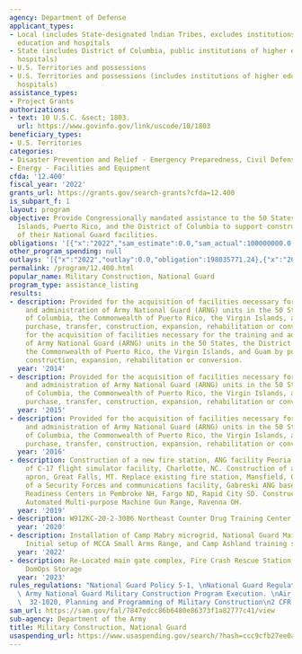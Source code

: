 ```yaml
---
agency: Department of Defense
applicant_types:
- Local (includes State-designated lndian Tribes, excludes institutions of higher
  education and hospitals
- State (includes District of Columbia, public institutions of higher education and
  hospitals)
- U.S. Territories and possessions
- U.S. Territories and possessions (includes institutions of higher education and
  hospitals)
assistance_types:
- Project Grants
authorizations:
- text: 10 U.S.C. &sect; 1803.
  url: https://www.govinfo.gov/link/uscode/10/1803
beneficiary_types:
- U.S. Territories
categories:
- Disaster Prevention and Relief - Emergency Preparedness, Civil Defense
- Energy - Facilities and Equipment
cfda: '12.400'
fiscal_year: '2022'
grants_url: https://grants.gov/search-grants?cfda=12.400
is_subpart_f: 1
layout: program
objective: Provide Congressionally mandated assistance to the 50 States, Guam, Virgin
  Islands, Puerto Rico, and the District of Columbia to support construction and repair
  of their National Guard facilities.
obligations: '[{"x":"2022","sam_estimate":0.0,"sam_actual":100000000.0,"usa_spending_actual":243446948.77},{"x":"2023","sam_estimate":100000000.0,"sam_actual":0.0,"usa_spending_actual":337778009.72},{"x":"2024","sam_estimate":1000000000.0,"sam_actual":0.0,"usa_spending_actual":216500744.12}]'
other_program_spending: null
outlays: '[{"x":"2022","outlay":0.0,"obligation":198035771.24},{"x":"2023","outlay":0.0,"obligation":120048119.72},{"x":"2024","outlay":0.0,"obligation":29741283.0}]'
permalink: /program/12.400.html
popular_name: Military Construction, National Guard
program_type: assistance_listing
results:
- description: Provided for the acquisition of facilities necessary for the training
    and administration of Army National Guard (ARNG) units in the 50 States, the District
    of Columbia, the Commonwealth of Puerto Rico, the Virgin Islands, and Guam by
    purchase, transfer, construction, expansion, rehabilitation or conversion. Provided
    for the acquisition of facilities necessary for the training and administration
    of Army National Guard (ARNG) units in the 50 States, the District of Columbia,
    the Commonwealth of Puerto Rico, the Virgin Islands, and Guam by purchase, transfer,
    construction, expansion, rehabilitation or conversion.
  year: '2014'
- description: Provided for the acquisition of facilities necessary for the training
    and administration of Army National Guard (ARNG) units in the 50 States, the District
    of Columbia, the Commonwealth of Puerto Rico, the Virgin Islands, and Guam by
    purchase, transfer, construction, expansion, rehabilitation or conversion.
  year: '2015'
- description: Provided for the acquisition of facilities necessary for the training
    and administration of Army National Guard (ARNG) units in the 50 States, the District
    of Columbia, the Commonwealth of Puerto Rico, the Virgin Islands, and Guam by
    purchase, transfer, construction, expansion, rehabilitation or conversion.
  year: '2016'
- description: Construction of a new fire station, ANG facility Peoria, IL. Construction
    of C-17 flight simulator facility, Charlotte, NC. Construction of an aircraft
    apron, Great Falls, MT. Replace existing fire station, Mansfield, OH. Construction
    of a Security Forces and communications facility, Gabreski ANG base, NY. ARNG
    Readiness Centers in Pembroke NH, Fargo ND, Rapid City SD. Construction of an
    Automated Multi-purpose Machine Gun Range, Ravenna OH.
  year: '2019'
- description: W912KC-20-2-3086 Northeast Counter Drug Training Center, PA
  year: '2020'
- description: Installation of Camp Mabry microgrid, National Guard Maintenance Shop,
    Initial setup of MCCA Small Arms Range, and Camp Ashland training site rebuild.
  year: '2022'
- description: Re-Located main gate complex, Fire Crash Rescue Station, Constructed
    DomOps Storage
  year: '2023'
rules_regulations: "National Guard Policy 5-1, \nNational Guard Regulation 415-5,\
  \ Army National Guard Military Construction Program Execution. \nAir Force Instruction\
  \  32-1020, Planning and Programming of Military Construction\n2 CFR XI\n2 CFR 200"
sam_url: https://sam.gov/fal/7847edcc86b6480e86373f1a82777c41/view
sub-agency: Department of the Army
title: Military Construction, National Guard
usaspending_url: https://www.usaspending.gov/search/?hash=ccc9cfb27ee0a95057edd81daf05a992
---
```

